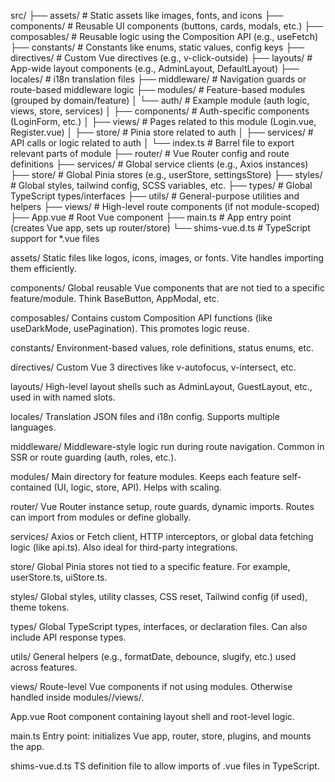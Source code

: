 src/
├── assets/ # Static assets like images, fonts, and icons
├── components/ # Reusable UI components (buttons, cards, modals, etc.)
├── composables/ # Reusable logic using the Composition API (e.g., useFetch)
├── constants/ # Constants like enums, static values, config keys
├── directives/ # Custom Vue directives (e.g., v-click-outside)
├── layouts/ # App-wide layout components (e.g., AdminLayout, DefaultLayout)
├── locales/ # i18n translation files
├── middleware/ # Navigation guards or route-based middleware logic
├── modules/ # Feature-based modules (grouped by domain/feature)
│ └── auth/ # Example module (auth logic, views, store, services)
│ ├── components/ # Auth-specific components (LoginForm, etc.)
│ ├── views/ # Pages related to this module (Login.vue, Register.vue)
│ ├── store/ # Pinia store related to auth
│ ├── services/ # API calls or logic related to auth
│ └── index.ts # Barrel file to export relevant parts of module
├── router/ # Vue Router config and route definitions
├── services/ # Global service clients (e.g., Axios instances)
├── store/ # Global Pinia stores (e.g., userStore, settingsStore)
├── styles/ # Global styles, tailwind config, SCSS variables, etc.
├── types/ # Global TypeScript types/interfaces
├── utils/ # General-purpose utilities and helpers
├── views/ # High-level route components (if not module-scoped)
├── App.vue # Root Vue component
├── main.ts # App entry point (creates Vue app, sets up router/store)
└── shims-vue.d.ts # TypeScript support for \*.vue files

assets/ Static files like logos, icons, images, or fonts. Vite handles importing them efficiently.

components/ Global reusable Vue components that are not tied to a specific feature/module. Think BaseButton, AppModal, etc.

composables/ Contains custom Composition API functions (like useDarkMode, usePagination). This promotes logic reuse.

constants/ Environment-based values, role definitions, status enums, etc.

directives/ Custom Vue 3 directives like v-autofocus, v-intersect, etc.

layouts/ High-level layout shells such as AdminLayout, GuestLayout, etc., used in <router-view> with named slots.

locales/ Translation JSON files and i18n config. Supports multiple languages.

middleware/ Middleware-style logic run during route navigation. Common in SSR or route guarding (auth, roles, etc.).

modules/ Main directory for feature modules. Keeps each feature self-contained (UI, logic, store, API). Helps with scaling.

router/ Vue Router instance setup, route guards, dynamic imports. Routes can import from modules or define globally.

services/ Axios or Fetch client, HTTP interceptors, or global data fetching logic (like api.ts). Also ideal for third-party integrations.

store/ Global Pinia stores not tied to a specific feature. For example, userStore.ts, uiStore.ts.

styles/ Global styles, utility classes, CSS reset, Tailwind config (if used), theme tokens.

types/ Global TypeScript types, interfaces, or declaration files. Can also include API response types.

utils/ General helpers (e.g., formatDate, debounce, slugify, etc.) used across features.

views/ Route-level Vue components if not using modules. Otherwise handled inside modules/<feature>/views/.

App.vue Root component containing layout shell and root-level logic.

main.ts Entry point: initializes Vue app, router, store, plugins, and mounts the app.

shims-vue.d.ts TS definition file to allow imports of .vue files in TypeScript.
